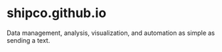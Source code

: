 # shipco.github.io
Data management, analysis, visualization, and automation as simple as sending a text.
